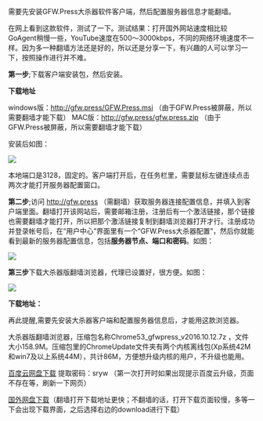 需要先安装GFW.Press大杀器软件客户端，然后配置服务器信息才能翻墙。

在网上看到这款软件，测试了一下。测试结果：打开国外网站速度相比较GoAgent稍慢一些，YouTube速度在500～3000kbps，不同的网络环境速度不一样。因为多一种翻墙方法还是好的，所以还是分享一下，有兴趣的人可以学习一下，按照操作进行并不难。

**第一步**;下载客户端安装包，然后安装。 

**下载地址** 

windows版：http://gfw.press/GFW.Press.msi （由于GFW.Press被屏蔽，所以需要翻墙才能下载）
MAC版：http://gfw.press/gfw.press.zip  （由于GFW.Press被屏蔽，所以需要翻墙才能下载）

安装后如图：

![](https://raw.githubusercontent.com/Alvin9999/pac2/master/大杀器2.png)

本地端口是3128，固定的。客户端打开后，在任务栏里，需要鼠标左键连续点击两次才能打开服务器配置窗口。

**第二步**;访问 http://gfw.press （需翻墙）获取服务器连接配置信息，并填入到客户端里面。翻墙打开该网站后，需要邮箱注册，注册后有一个激活链接，那个链接也需要翻墙才能打开，所以把那个激活链接复制到翻墙浏览器打开才行。注册成功并登录帐号后，在“用户中心”界面里有一个“GFW.Press大杀器配置”，然后你就能看到最新的服务器配置信息，包括**服务器节点、端口和密码**。如图：

![](https://raw.githubusercontent.com/Alvin9999/pac2/master/大杀器3.png)

**第三步**下载大杀器版翻墙浏览器，代理已设置好，很方便。如图：

![](https://raw.githubusercontent.com/Alvin9999/pac2/master/大杀器1.png)

**下载地址：**

再此提醒,需要先安装大杀器客户端和配置服务器信息后，才能用这款浏览器。

大杀器版翻墙浏览器，压缩包名称Chrome53_gfwpress_v2016.10.12.7z ，文件大小158.9M。压缩包里的ChromeUpdate文件夹有两个内核离线包(Xp系统42M和win7及以上系统44M），共计86M，方便想升级内核的用户，不升级也能用。

[百度云网盘下载](http://pan.baidu.com/s/1pLk00Cb) 提取密码：sryw  （第一次打开时如果出现提示百度云升级，页面不存在等，刷新一下网页）

[国外网盘下载](https://mega.nz/#!E5BiDSRI!rycX6LSpkC3PQN2AVqGgxispxK3N0mcEZQOhnTxOG4c)（翻墙打开下载地址更快；不翻墙的话，打开下载页面较慢，多等一下会出现下载界面，之后选择右边的download进行下载）

